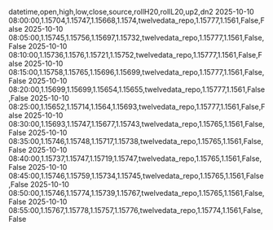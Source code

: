 datetime,open,high,low,close,source,rollH20,rollL20,up2,dn2
2025-10-10 08:00:00,1.15704,1.15747,1.15668,1.1574,twelvedata_repo,1.15777,1.1561,False,False
2025-10-10 08:05:00,1.15745,1.15756,1.15697,1.15732,twelvedata_repo,1.15777,1.1561,False,False
2025-10-10 08:10:00,1.15736,1.1576,1.15721,1.15752,twelvedata_repo,1.15777,1.1561,False,False
2025-10-10 08:15:00,1.15758,1.15765,1.15696,1.15699,twelvedata_repo,1.15777,1.1561,False,False
2025-10-10 08:20:00,1.15699,1.15699,1.15654,1.15655,twelvedata_repo,1.15777,1.1561,False,False
2025-10-10 08:25:00,1.15652,1.15714,1.1564,1.15693,twelvedata_repo,1.15777,1.1561,False,False
2025-10-10 08:30:00,1.15693,1.15747,1.15677,1.15743,twelvedata_repo,1.15765,1.1561,False,False
2025-10-10 08:35:00,1.15746,1.15748,1.15717,1.15738,twelvedata_repo,1.15765,1.1561,False,False
2025-10-10 08:40:00,1.15737,1.15747,1.15719,1.15747,twelvedata_repo,1.15765,1.1561,False,False
2025-10-10 08:45:00,1.15746,1.15759,1.15734,1.15745,twelvedata_repo,1.15765,1.1561,False,False
2025-10-10 08:50:00,1.15746,1.15774,1.15739,1.15767,twelvedata_repo,1.15765,1.1561,False,False
2025-10-10 08:55:00,1.15767,1.15778,1.15757,1.15776,twelvedata_repo,1.15774,1.1561,False,False
